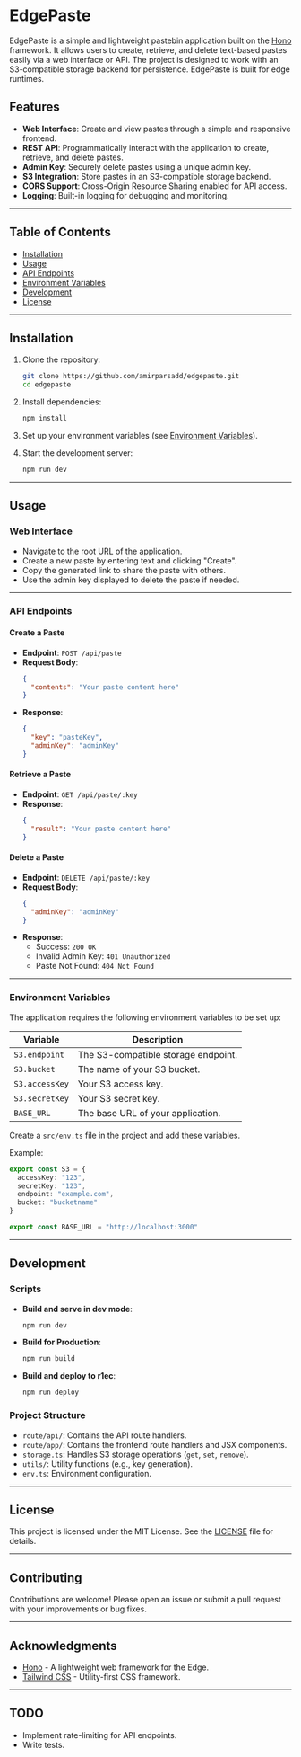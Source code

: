 # EdgePaste

EdgePaste is a simple and lightweight pastebin application built on the [Hono](https://hono.dev/) framework. It allows users to create, retrieve, and delete text-based pastes easily via a web interface or API. The project is designed to work with an S3-compatible storage backend for persistence. EdgePaste is built for edge runtimes.

## Features

- **Web Interface**: Create and view pastes through a simple and responsive frontend.
- **REST API**: Programmatically interact with the application to create, retrieve, and delete pastes.
- **Admin Key**: Securely delete pastes using a unique admin key.
- **S3 Integration**: Store pastes in an S3-compatible storage backend.
- **CORS Support**: Cross-Origin Resource Sharing enabled for API access.
- **Logging**: Built-in logging for debugging and monitoring.

---

## Table of Contents

- [Installation](#installation)
- [Usage](#usage)
- [API Endpoints](#api-endpoints)
- [Environment Variables](#environment-variables)
- [Development](#development)
- [License](#license)

---

## Installation

1. Clone the repository:

   ```bash
   git clone https://github.com/amirparsadd/edgepaste.git
   cd edgepaste
   ```

2. Install dependencies:

   ```bash
   npm install
   ```

3. Set up your environment variables (see [Environment Variables](#environment-variables)).

4. Start the development server:

   ```bash
   npm run dev
   ```

---

## Usage

### Web Interface

- Navigate to the root URL of the application.
- Create a new paste by entering text and clicking "Create".
- Copy the generated link to share the paste with others.
- Use the admin key displayed to delete the paste if needed.

---

### API Endpoints

#### Create a Paste

- **Endpoint**: `POST /api/paste`
- **Request Body**:
  ```json
  {
    "contents": "Your paste content here"
  }
  ```
- **Response**:
  ```json
  {
    "key": "pasteKey",
    "adminKey": "adminKey"
  }
  ```

#### Retrieve a Paste

- **Endpoint**: `GET /api/paste/:key`
- **Response**:
  ```json
  {
    "result": "Your paste content here"
  }
  ```

#### Delete a Paste

- **Endpoint**: `DELETE /api/paste/:key`
- **Request Body**:
  ```json
  {
    "adminKey": "adminKey"
  }
  ```
- **Response**:
  - Success: `200 OK`
  - Invalid Admin Key: `401 Unauthorized`
  - Paste Not Found: `404 Not Found`

---

### Environment Variables

The application requires the following environment variables to be set up:

| Variable        | Description                          |
|-----------------|--------------------------------------|
| `S3.endpoint`   | The S3-compatible storage endpoint. |
| `S3.bucket`     | The name of your S3 bucket.         |
| `S3.accessKey`  | Your S3 access key.                 |
| `S3.secretKey`  | Your S3 secret key.                 |
| `BASE_URL`      | The base URL of your application.   |

Create a `src/env.ts` file in the project and add these variables.

Example:

```typescript
export const S3 = {
  accessKey: "123",
  secretKey: "123",
  endpoint: "example.com",
  bucket: "bucketname"
}

export const BASE_URL = "http://localhost:3000"
```

---

## Development

### Scripts

- **Build and serve in dev mode**:
  ```bash
  npm run dev
  ```

- **Build for Production**:
  ```bash
  npm run build
  ```

- **Build and deploy to r1ec**:
  ```bash
  npm run deploy
  ```

### Project Structure

- `route/api/`: Contains the API route handlers.
- `route/app/`: Contains the frontend route handlers and JSX components.
- `storage.ts`: Handles S3 storage operations (`get`, `set`, `remove`).
- `utils/`: Utility functions (e.g., key generation).
- `env.ts`: Environment configuration.

---

## License

This project is licensed under the MIT License. See the [LICENSE](LICENSE) file for details.

---

## Contributing

Contributions are welcome! Please open an issue or submit a pull request with your improvements or bug fixes.

---

## Acknowledgments

- [Hono](https://hono.dev/) - A lightweight web framework for the Edge.
- [Tailwind CSS](https://tailwindcss.com/) - Utility-first CSS framework.

---

## TODO

- Implement rate-limiting for API endpoints.
- Write tests.